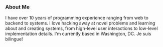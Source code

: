 ### About Me

I have over 10 years of programming experience ranging from web to backend to systems. I love hacking away at novel problems and learning about and creating systems, from high-level user interactions to low-level implementation details. I'm currently based in Washington, DC. Je suis bilingue!
